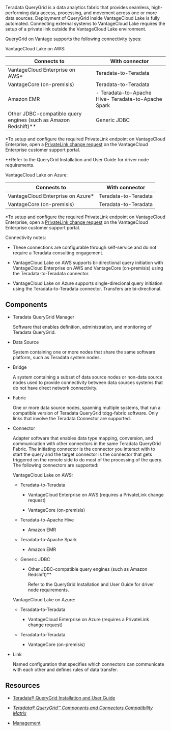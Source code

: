 
Teradata QueryGrid is a data analytics fabric that provides seamless, high-performing data access, processing, and movement across one or more data sources. Deployment of QueryGrid inside VantageCloud Lake is fully automated. Connecting external systems to VantageCloud Lake requires the setup of a private link outside the VantageCloud Lake environment.

QueryGrid on Vantage supports the following connectivity types:

VantageCloud Lake on AWS:

|Connects to|With connector|
|-----------|--------------|
|VantageCloud Enterprise on AWS*|Teradata-to-Teradata|
|VantageCore (on-premisis)|Teradata-to-Teradata|
|Amazon EMR|-   Teradata-to-Apache Hive-   Teradata-to-Apache Spark|
|Other JDBC-compatible query engines (such as Amazon Redshift)**|Generic JDBC|


*To setup and configure the required PrivateLink endpoint on VantageCloud Enterprise, open a [PrivateLink change request](yml1671157089031.md) on the VantageCloud Enterprise customer support portal.

**Refer to the QueryGrid Installation and User Guide for driver node requirements.

VantageCloud Lake on Azure:

|Connects to|With connector|
|-----------|--------------|
|VantageCloud Enterprise on Azure*|Teradata-to-Teradata|
|VantageCore (on-premisis)|Teradata-to-Teradata|


*To setup and configure the required PrivateLink endpoint on VantageCloud Enterprise, open a [PrivateLink change request](yml1671157089031.md) on the VantageCloud Enterprise customer support portal.

Connectivity notes:

-   These connections are configurable through self-service and do not require a Teradata consulting engagement.

-   VantageCloud Lake on AWS supports bi-directional query initiation with VantageCloud Enterprise on AWS and VantageCore (on-premisis) using the Teradata-to-Teradata connector.

-   VantageCloud Lake on Azure supports single-direcional query initiation using the Teradata-to-Teradata connector. Transfers are bi-directional.


## Components


-   Teradata QueryGrid Manager

    Software that enables definition, administration, and monitoring of Teradata QueryGrid.

-   Data Source

    System containing one or more nodes that share the same software platform, such as Teradata system nodes.

-   Bridge

    A system containing a subset of data source nodes or non-data source nodes used to provide connectivity between data sources systems that do not have direct network connectivity.

-   Fabric

    One or more data source nodes, spanning multiple systems, that run a compatible version of Teradata QueryGrid tdqg-fabric software. Only links that involve the Teradata Connector are supported.

-   Connector

    Adapter software that enables data type mapping, conversion, and communication with other connectors in the same Teradata QueryGrid Fabric. The initiating connector is the connector you interact with to start the query and the target connector is the connector that gets triggered on the remote side to do most of the processing of the query. The following connectors are supported:

    VantageCloud Lake on AWS:

    -   Teradata-to-Teradata

        -   VantageCloud Enterprise on AWS (requires a PrivateLink change request)

        -   VantageCore (on-premisis)

    -   Teradata-to-Apache Hive

        -   Amazon EMR

    -   Teradata-to-Apache Spark

        -   Amazon EMR

    -   Generic JDBC

        -   Other JDBC-compatible query engines (such as Amazon Redshift)**

            Refer to the QueryGrid Installation and User Guide for driver node requirements.

    VantageCloud Lake on Azure:

    -   Teradata-to-Teradata

        -   VantageCloud Enterprise on Azure (requires a PrivateLink change request)

    -   Teradata-to-Teradata

        -   VantageCore (on-premisis)

-   Link

    Named configuration that specifies which connectors can communicate with each other and defines rules of data transfer.


## Resources


-   [Teradata® QueryGrid Installation and User Guide](https://docs.teradata.com/search/documents?query=Teradata+QueryGrid+Installation+and+User+Guide&sort=last_update&virtual-field=title_only&content-lang=)

-   [*Teradata® QueryGrid™ Components and Connectors Compatibility Matrix*](https://docs.teradata.com/access/sources/dita/map?dita:mapPath=wue1554808920847.ditamap)

-   [Management](lzm1640282103875.md)


